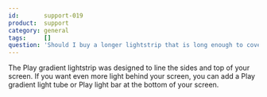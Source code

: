 ```yaml
---
id:       support-019
product:  support
category: general
tags:     []
question: 'Should I buy a longer lightstrip that is long enough to cover the bottom of my TV or monitor?'
---
```


The Play gradient lightstrip was designed to line the sides and top of your screen. If you want even more light behind your screen, you can add a Play gradient light tube or Play light bar at the bottom of your screen.